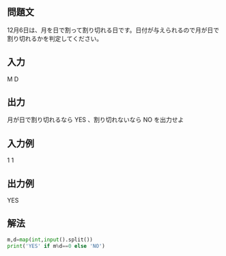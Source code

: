 ## 問題文
12月6日は、月を日で割って割り切れる日です。日付が与えられるので月が日で割り切れるかを判定してください。
## 入力
M D
## 出力
月が日で割り切れるなら YES 、割り切れないなら NO を出力せよ
## 入力例
1 1
## 出力例
YES
## 解法

```python
m,d=map(int,input().split())
print('YES' if m%d==0 else 'NO')
